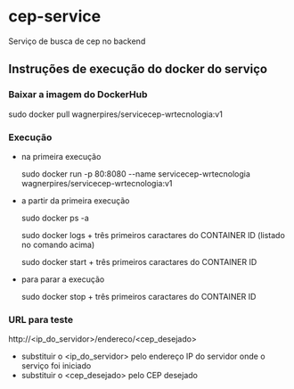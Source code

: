 # cep-service

Serviço de busca de cep no backend

## Instruções de execução do docker do serviço

### Baixar a imagem do DockerHub
sudo docker pull wagnerpires/servicecep-wrtecnologia:v1

### Execução

* na primeira execução

  sudo docker run -p 80:8080 --name servicecep-wrtecnologia wagnerpires/servicecep-wrtecnologia:v1

* a partir da primeira execução

  sudo docker ps -a

  sudo docker logs + três primeiros caractares do CONTAINER ID (listado no comando acima)
  
  sudo docker start + três primeiros caractares do CONTAINER ID

* para parar a execução

  sudo docker stop + três primeiros caractares do CONTAINER ID

### URL para teste

http://<ip_do_servidor>/endereco/<cep_desejado>
  
* substituir o <ip_do_servidor> pelo endereço IP do servidor onde o serviço foi iniciado
* substituir o <cep_desejado> pelo CEP desejado
